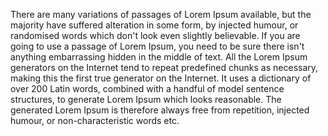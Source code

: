 There are many variations of passages of Lorem Ipsum available, but the majority have suffered alteration in some form, by injected humour, 
or randomised words which don't look even slightly believable. If you are going to use a passage of Lorem Ipsum, you need to be sure there 
isn't anything embarrassing hidden in the middle of text. All the Lorem Ipsum generators on the Internet tend to repeat predefined chunks as 
necessary, making this the first true generator on the Internet. It uses a dictionary of over 200 Latin words, combined with a handful of 
model sentence structures, to generate Lorem Ipsum which looks reasonable. The generated Lorem Ipsum is therefore always free from 
repetition, injected humour, or non-characteristic words etc.